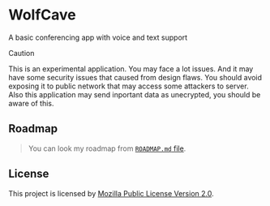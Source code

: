# WolfCave

A basic conferencing app with voice and text support

> [!CAUTION]
> This is an experimental application. You may face a lot issues. And it may have some security issues that caused from design flaws. You should avoid exposing it to public network that may access some attackers to server. Also this application may send inportant data as unecrypted, you should be aware of this.

## Roadmap

> You can look my roadmap from [`ROADMAP.md` file](./ROADMAP.md).

## License

This project is licensed by [Mozilla Public License Version 2.0](./LICENSE).